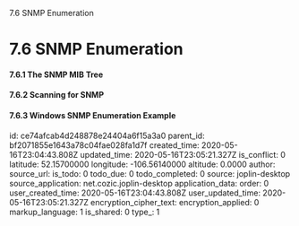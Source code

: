 7.6 SNMP Enumeration

# 7.6 SNMP Enumeration
#### 7.6.1 The SNMP MIB Tree
#### 7.6.2 Scanning for SNMP
#### 7.6.3 Windows SNMP Enumeration Example

id: ce74afcab4d248878e24404a6f15a3a0
parent_id: bf2071855e1643a78c04fae028fa1d7f
created_time: 2020-05-16T23:04:43.808Z
updated_time: 2020-05-16T23:05:21.327Z
is_conflict: 0
latitude: 52.15700000
longitude: -106.56140000
altitude: 0.0000
author: 
source_url: 
is_todo: 0
todo_due: 0
todo_completed: 0
source: joplin-desktop
source_application: net.cozic.joplin-desktop
application_data: 
order: 0
user_created_time: 2020-05-16T23:04:43.808Z
user_updated_time: 2020-05-16T23:05:21.327Z
encryption_cipher_text: 
encryption_applied: 0
markup_language: 1
is_shared: 0
type_: 1